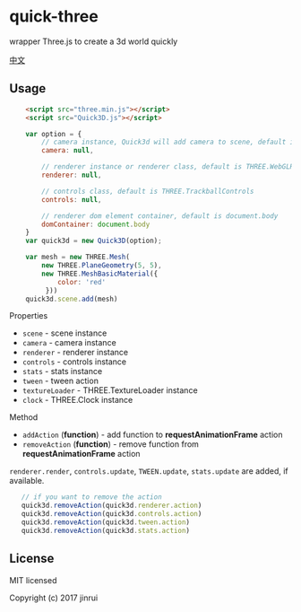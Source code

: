 # quick-three
wrapper Three.js to create a 3d world quickly

[中文](README_CN.md)
## Usage
```html
    <script src="three.min.js"></script>
    <script src="Quick3D.js"></script>
```
```javascript
    var option = {
        // camera instance, Quick3d will add camera to scene, default is THREE.PerspectiveCamera instance
        camera: null,

        // renderer instance or renderer class, default is THREE.WebGLRenderer
        renderer: null,

        // controls class, default is THREE.TrackballControls
        controls: null,

        // renderer dom element container, default is document.body
        domContainer: document.body
    }
    var quick3d = new Quick3D(option);

    var mesh = new THREE.Mesh(
        new THREE.PlaneGeometry(5, 5),
        new THREE.MeshBasicMaterial({
            color: 'red'
         }))
    quick3d.scene.add(mesh)
```
Properties
* ```scene``` - scene instance
* ```camera``` - camera instance
* ```renderer``` - renderer instance
* ```controls``` - controls instance
* ```stats``` - stats instance
* ```tween``` - tween action
* ```textureLoader``` - THREE.TextureLoader instance
* ```clock``` - THREE.Clock instance

Method
* ```addAction``` (__function__) - add function to __requestAnimationFrame__ action
* ```removeAction``` (__function__) - remove function from __requestAnimationFrame__ action

```renderer.render```, ```controls.update```, ```TWEEN.update```, ```stats.update``` are added, if available.
 ```javascript
    // if you want to remove the action
    quick3d.removeAction(quick3d.renderer.action)
    quick3d.removeAction(quick3d.controls.action)
    quick3d.removeAction(quick3d.tween.action)
    quick3d.removeAction(quick3d.stats.action)
 ```

## License
MIT licensed

Copyright (c) 2017 jinrui
